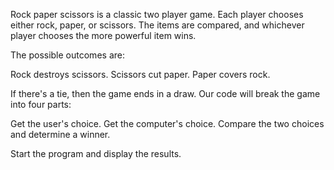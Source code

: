 Rock paper scissors is a classic two player game. Each player chooses either rock, paper, or scissors. The items are compared, and whichever player chooses the more powerful item wins.

The possible outcomes are:

Rock destroys scissors.
Scissors cut paper.
Paper covers rock.

If there's a tie, then the game ends in a draw.
Our code will break the game into four parts:

Get the user's choice.
Get the computer's choice.
Compare the two choices and determine a winner.

Start the program and display the results.
